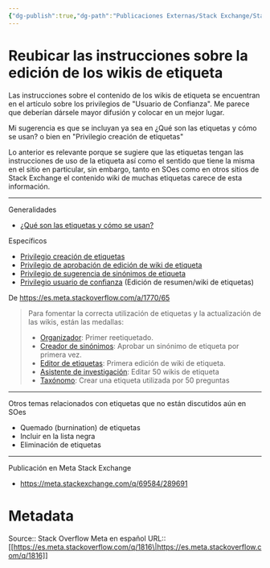 ```yaml
---
{"dg-publish":true,"dg-path":"Publicaciones Externas/Stack Exchange/Stack Overflow en español/Stack Overflow en español Meta/es.meta.stackoverflow.com-1816.md","permalink":"/publicaciones-externas/stack-exchange/stack-overflow-en-espanol/stack-overflow-en-espanol-meta/es-meta-stackoverflow-com-1816/","title":"Reubicar las instrucciones sobre la edición de los wikis de etiqueta","hide":true,"noteIcon":"default","created":"2024-04-03T12:49:10.510-06:00","updated":"2024-04-05T16:44:00.861-06:00"}
---
```


# Reubicar las instrucciones sobre la edición de los wikis de etiqueta

Las instrucciones sobre el contenido de los wikis de etiqueta se encuentran en el artículo sobre los privilegios de "Usuario de Confianza". Me parece que deberían dársele mayor difusión y colocar en un mejor lugar.

Mi sugerencia es que se incluyan ya sea en ¿Qué son las etiquetas y  cómo se usan? o bien en "Privilegio creación de etiquetas"

Lo anterior es relevante porque se sugiere que las etiquetas tengan las instrucciones de uso de la etiqueta así como el sentido que tiene la misma en el sitio en particular, sin embargo, tanto en SOes como en otros sitios de Stack Exchange el contenido wiki de muchas etiquetas carece de esta información.

<hr>

Generalidades

- [¿Qué son las etiquetas y cómo se usan?][1]

Específicos

- [Privilegio creación de etiquetas][2]
- [Privilegio de aprobación de edición de wiki de etiqueta][3]
- [Privilegio de sugerencia de sinónimos de etiqueta][4] 
- [Privilegio usuario de confianza][5] (Edición de resumen/wiki de etiquetas)

De https://es.meta.stackoverflow.com/a/1770/65

> Para fomentar la correcta utilización de etiquetas y la actualización
> de las wikis, están las medallas:
> 
> - [Organizador][8]: Primer reetiquetado.
> - [Creador de sinónimos][9]: Aprobar un sinónimo de etiqueta por primera vez.
> - [Editor de etiquetas][10]: Primera edición de wiki de etiqueta.
> - [Asistente de investigación][11]:  Editar 50 wikis de etiqueta 
> - [Taxónomo][12]: Crear una etiqueta utilizada por 50 preguntas

<hr>
Otros temas relacionados con etiquetas que no están discutidos aún en SOes

- Quemado (burnination) de etiquetas
- Incluir en la lista negra
- Eliminación de etiquetas

<hr>
Publicación en Meta Stack Exchange

- https://meta.stackexchange.com/q/69584/289691

  [1]: https://es.stackoverflow.com/help/tagging
  [2]: https://es.stackoverflow.com/help/privileges/create-tags
  [3]: https://es.stackoverflow.com/help/privileges/approve-tag-wiki-edits
  [4]: https://es.stackoverflow.com/help/privileges/suggest-tag-synonyms
  [5]: https://es.stackoverflow.com/help/privileges/trusted-user
  [8]: https://es.stackoverflow.com/help/badges/5/organizer
  [9]: https://es.stackoverflow.com/help/badges/72/synonymizer
  [10]: https://es.stackoverflow.com/help/badges/58/tag-editor
  [11]: https://es.stackoverflow.com/help/badges/79/research-assistant
  [12]: https://es.stackoverflow.com/help/badges/11/taxonomist

# Metadata
Source:: Stack Overflow Meta en español
URL:: [[https://es.meta.stackoverflow.com/q/1816\|https://es.meta.stackoverflow.com/q/1816]]


